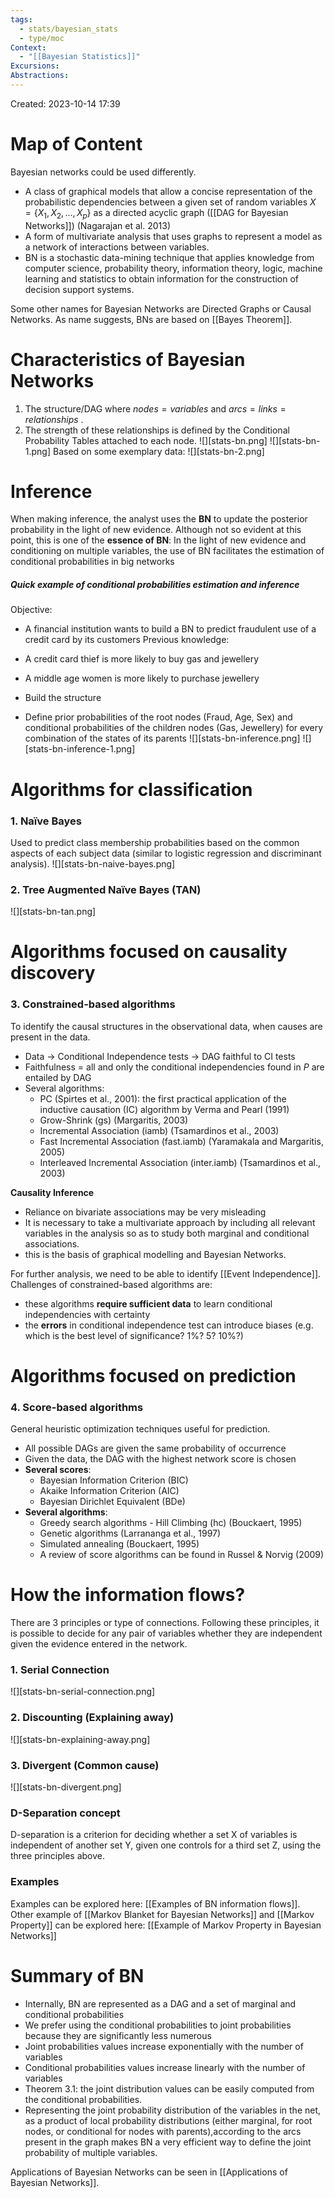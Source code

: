 ```yaml
---
tags:
  - stats/bayesian_stats
  - type/moc
Context:
  - "[[Bayesian Statistics]]"
Excursions: 
Abstractions:
---
```

Created: 2023-10-14 17:39
# Map of Content

Bayesian networks could be used differently.
- A class of graphical models that allow a concise representation of the probabilistic dependencies  between a given set of random variables $X=\{X_1, X_2, ...,X_p\}$ as a directed acyclic graph ([[DAG for Bayesian Networks]]) (Nagarajan et al. 2013)
- A form of multivariate analysis that uses graphs to represent a model as a network of interactions between variables. 
- BN is a stochastic data-mining technique that applies knowledge from computer science, probability theory, information theory, logic, machine learning and statistics to obtain information for the construction of decision support systems.

Some other names for Bayesian Networks are Directed Graphs or Causal Networks. As name suggests, BNs are based on [[Bayes Theorem]].


# Characteristics of Bayesian Networks

1. The structure/DAG where $nodes=variables$ and $arcs=links=relationships$ .
2. The strength of these relationships is defined by the Conditional Probability Tables attached to each node.
![][stats-bn.png]
![][stats-bn-1.png]
Based on some exemplary data:
![][stats-bn-2.png]

# Inference

When making inference, the analyst uses the **BN** to update the posterior probability in the light of new evidence.
Although not so evident at this point, this is one of the **essence of BN**: In the light of new evidence and conditioning on multiple variables, the use of BN facilitates the estimation of conditional probabilities in big networks
##### Quick example of conditional probabilities estimation and inference
Objective:
- A financial institution wants to build a BN to predict fraudulent use of a credit card by its customers
Previous knowledge:
- A credit card thief is more likely to buy gas and jewellery
- A middle age women is more likely to purchase jewellery

- Build the structure
- Define prior probabilities of the root nodes (Fraud, Age, Sex) and conditional probabilities of the children nodes (Gas, Jewellery) for every combination of the states of its parents
![][stats-bn-inference.png]
![][stats-bn-inference-1.png]







# Algorithms for classification
### 1. Naïve Bayes
Used to predict class membership probabilities based on the common aspects of each subject data (similar to logistic regression and discriminant analysis).
![][stats-bn-naive-bayes.png]
### 2. Tree Augmented Naïve Bayes (TAN)
![][stats-bn-tan.png]

# Algorithms focused on causality discovery
### 3. Constrained-based algorithms
To identify the causal structures in the observational data, when causes are present in the data.
- Data $\to$  Conditional Independence tests $\to$  DAG faithful to CI tests
- Faithfulness $=$ all and only the conditional independencies found in $P$ are entailed by DAG
- Several algorithms:
	- PC (Spirtes et al., 2001): the first practical application of the inductive causation (IC) algorithm by Verma and Pearl (1991)
	- Grow-Shrink (gs) (Margaritis, 2003)
	- Incremental Association (iamb) (Tsamardinos et al., 2003)
	- Fast Incremental Association (fast.iamb) (Yaramakala and Margaritis, 2005)
	- Interleaved Incremental Association (inter.iamb) (Tsamardinos et al., 2003)

**Causality Inference**
- Reliance on bivariate associations may be very misleading
- It is necessary to take a multivariate approach by including all relevant variables in the analysis so as to study both marginal and conditional associations.
- this is the basis of graphical modelling and Bayesian Networks.

For further analysis, we need to be able to identify [[Event Independence]]. Challenges of constrained-based algorithms are:
- these algorithms **require sufficient data** to learn conditional independencies with certainty
- the **errors** in conditional independence test can introduce biases (e.g. which is the best level of significance? 1%? 5? 10%?)
# Algorithms focused on prediction
### 4. Score-based algorithms
General heuristic optimization techniques useful for prediction.
- All possible DAGs are given the same probability of occurrence
- Given the data, the DAG with the highest network score is chosen
- **Several scores**:
	- Bayesian Information Criterion (BIC)
	- Akaike Information Criterion (AIC)
	- Bayesian Dirichlet Equivalent (BDe)
- **Several algorithms**:
	- Greedy search algorithms - Hill Climbing (hc) (Bouckaert, 1995)
	- Genetic algorithms (Larrananga et al., 1997)
	- Simulated annealing (Bouckaert, 1995)
	- A review of score algorithms can be found in Russel & Norvig (2009)






# How the information flows?

There are 3 principles or type of connections. Following these principles, it is possible to decide for any pair of variables whether they are independent given the evidence entered in the network.
### 1. Serial Connection
![][stats-bn-serial-connection.png]
### 2. Discounting (Explaining away)
![][stats-bn-explaining-away.png]
### 3. Divergent (Common cause)
![][stats-bn-divergent.png]
### D-Separation concept
D-separation is a criterion for deciding whether a set X of variables is independent of another set Y, given one controls for a third set Z, using the three principles above.
### Examples
Examples can be explored here: [[Examples of BN information flows]].
Other example of [[Markov Blanket for Bayesian Networks]] and [[Markov Property]] can be explored here: [[Example of Markov Property in Bayesian Networks]]



# Summary of BN

- Internally, BN are represented as a DAG and a set of marginal and conditional probabilities
- We prefer using the conditional probabilities to joint probabilities because they are significantly less numerous
- Joint probabilities values increase exponentially with the number of variables
- Conditional probabilities values increase linearly with the number of variables
- Theorem 3.1: the joint distribution values can be easily computed from the conditional probabilities.
- Representing the joint probability distribution of the variables in the net, as a product of local probability distributions (either marginal, for root nodes, or conditional for nodes with parents),according to the arcs present in the graph makes BN a very efficient way to define the joint probability of multiple variables.

Applications of Bayesian Networks can be seen in [[Applications of Bayesian Networks]].